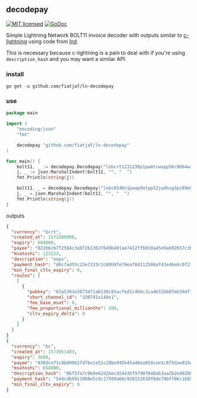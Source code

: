 decodepay
---------

[![MIT licensed](https://img.shields.io/badge/license-MIT-blue.svg)](https://github.com/fiatjaf/ln-decodepay/blob/master/LICENSE)
[![GoDoc](https://img.shields.io/badge/godoc-reference-blue.svg)](http://godoc.org/github.com/fiatjaf/ln-decodepay/zpay32)

Simple Lightning Network BOLT11 invoice decoder with outputs similar to [c-lightning](https://github.com/ElementsProject/lightning/blob/master/doc/lightning-decodepay.7.txt) using code from [lnd](https://github.com/lightningnetwork/lnd).

This is necessary because c-lightning is a pain to deal with if you're using `description_hash` and you may want a similar API.

### install

```
go get -u github.com/fiatjaf/ln-decodepay
```

### use

```go
package main

import (
	"encoding/json"
	"fmt"

	decodepay "github.com/fiatjaf/ln-decodepay"
)

func main() {
	bolt11, _ := decodepay.Decodepay("lnbcrt1231230p1pwmtcwvpp56r8664wz9eer8s7gpw07084035gj2p40g0jxumq0ywhlafme8r8qdq8dahhqucxqyjw5qrzjqwjnq83cw0t35cfcepdvlmfvfw7ref949ds8avmd78gq3j7g8kza2pgvyuqqp9gqqyqqqqqqqqqqpjqqpynp4qg4kedljtpxr48exzd38vjd5qxh8gyhlkqg2gh56dyn90smf4sj77dgupy2xadwrcf3sw5u94s08wumvhvcx5fmyp807ekd5fmsrlfflyu56r3zp47jvn2gnjkw48qxr24gp8n4r5tkcr3xa7vmtv4gxh8fsqwuz53j")
	j, _ := json.MarshalIndent(bolt11, "", "  ")
	fmt.Println(string(j))

	bolt11, _ = decodepay.Decodepay("lnbc6540n1pwap9atpp52jwdhxg3pz89e8qh26dxpjfqz5nppak70xlhqmqks4jml0tckxashp5sm6h5lymne3d90kdy3pml9us0pr2kw4zktjgyps3h34hhl0tkv7sxqrrssnp4qdkuuuwgkqyk9ltmu8jjc297j3d5tfrw4pvvacwg7hdwqdwszavlw0gga08t3x85udljaqphq29lzz0me5lpcs6rrcxuee2nezrgyny7hyxktjle6ygvrzxffem2hd7e9qj2c2tpyxlcsg6w9skguxatdyxqpk6ru20")
	j, _ = json.MarshalIndent(bolt11, "", "  ")
	fmt.Println(string(j))
}
```

outputs

```json
{
  "currency": "bcrt",
  "created_at": 1572200908,
  "expiry": 604800,
  "payee": "022b6cb7f2584c3a9f2613627649b401ae7412ffb010a45e9a692657c369ac25ef",
  "msatoshi": 123123,
  "description": "oops",
  "payment_hash": "d0cfad55c22e7233c3c80b9fe79eaf8d112506af43e46e6c0f23affea77938ce",
  "min_final_cltv_expiry": 9,
  "routes": [
    [
      {
        "pubkey": "03a5301e3873d71a6138c85acfed2c4bbc3ca4b52b607eb36df1d008cbc83d85d5",
        "short_channel_id": "330791x149x1",
        "fee_base_msat": 0,
        "fee_proportional_millionths": 200,
        "cltv_expiry_delta": 9
      }
    ]
  ]
}
{
  "currency": "bc",
  "created_at": 1573951403,
  "expiry": 3600,
  "payee": "036dce71c8b00962fd7be1e52c28be945b45a46ea858cee1c8f5dae035d01759f7",
  "msatoshi": 654000,
  "description_hash": "86f57a7c9b9e62d2becd2443bf97907846ab3aa2b2e4820611bc6b7bfdebb33d",
  "payment_hash": "549cdb9911088e5c9c17569a60c920152610f6de79bf706c168565bfbd78b1bb",
  "min_final_cltv_expiry": 9
}
```
